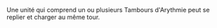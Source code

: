 Une unité qui comprend  un ou plusieurs Tambours d'Arythmie peut se replier et charger au même tour. 